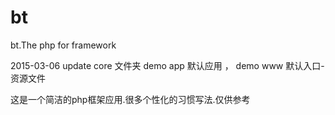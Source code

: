 # bt
bt.The php for framework

2015-03-06 update
core 文件夹
demo app 默认应用 ，
demo www 默认入口-资源文件

这是一个简洁的php框架应用.很多个性化的习惯写法.仅供参考